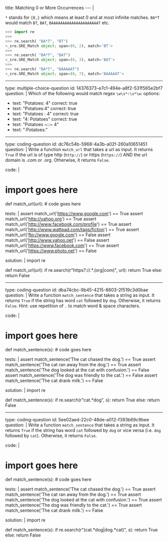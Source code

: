 title: Matching 0 or More Occurrences
--- |

  `*` stands for `{0,}` which means at least 0 and at most infinite matches. `BA*T` would match `BT`, `BAT`, `BAAAAAAAAAAAAAAAAAAAAAT` etc.

  ```Python
  >>> import re
  >>>
  >>> re.search( "BA*T", "BT")
  <_sre.SRE_Match object; span=(0, 2), match='BT'>
  >>>
  >>> re.search( "BA*T", "BAT")
  <_sre.SRE_Match object; span=(0, 3), match='BAT'>
  >>>
  >>> re.search( "BA*T", "BAAAAAT")
  <_sre.SRE_Match object; span=(0, 7), match='BAAAAAT'>
  ```

---
type: multiple-choice-question
id: 14376373-e7c1-494e-a8f2-531f565e2bf7
question: |
  Which of the following would match regex `\w\s*:\s*\w`:
options:
  - text: "Potatoes: 4"
    correct: true
  - text: "Potatoes:4"
    correct: true
  - text: "Potatoes    :     4"
    correct: true
  - text: "4: Potatoes"
    correct: true
  - text: "Potatoes ~::~ 4"
  - text: ":Potatoes:"

---
type: coding-question
id: dc76c54b-5968-4a3b-a02f-260a10651451
question: |
  Write a function `match_url` that takes a url as input. It returns `True` if the url is of type http (`http://`) or https (`https://`) AND the url domain is .com or .org. Otherwise, it returns `False`.

code: |
  # import goes here

  def match_url(url):
      # code goes here

tests: |
  assert match_url('https://www.google.com') == True
  assert match_url('http://yahoo.org') == True
  assert match_url('http://www.facebook.com/profile') == True
  assert match_url('http://www.wattpad.com/tags/fiction') == True
  assert match_url('ftp://www.google.com') == False
  assert match_url('http://www.yahoo.net') == False
  assert match_url('https://www.facebook.com') == True
  assert match_url('https://www.photo.net') == False

solution: |
  import re

  def match_url(url):
      if re.search(r"https?://.*\.(org|com)", url):
          return True
      else:
          return False

---
type: coding-question
id: dba74cbc-9b45-4215-8603-2f519c3d0bae
question: |
  Write a function `match_sentence` that takes a string as input. It returns `True` if the string has word `cat` followed by `dog`. Otherwise, it returns `False`. Hint: use repetition of `.` to match word & space characters.

code: |
  # import goes here

  def match_sentence(s):
      # code goes here

tests: |
  assert match_sentence('The cat chased the dog.') == True
  assert match_sentence('The cat ran away from the dog.') == True
  assert match_sentence('The dog looked at the cat with confusion.') == False
  assert match_sentence('The dog was friendly to the cat.') == False
  assert match_sentence('The cat drank milk.') == False

solution: |
  import re

  def match_sentence(s):
      if re.search(r"cat.*dog", s):
          return True
      else:
          return False

---
type: coding-question
id: 5ee02aed-22c0-48de-a012-f393b69c9bee
question: |
  Write a function `match_sentence` that takes a string as input. It returns `True` if the string has word `cat` followed by `dog` or vice versa (i.e. `dog` followed by `cat`). Otherwise, it returns `False`.

code: |
  # import goes here

  def match_sentence(s):
      # code goes here

tests: |
  assert match_sentence('The cat chased the dog.') == True
  assert match_sentence('The cat ran away from the dog.') == True
  assert match_sentence('The dog looked at the cat with confusion.') == True
  assert match_sentence('The dog was friendly to the cat.') == True
  assert match_sentence('The cat drank milk.') == False

solution: |
  import re

  def match_sentence(s):
      if re.search(r"(cat.*dog|dog.*cat)", s):
          return True
      else:
          return False
